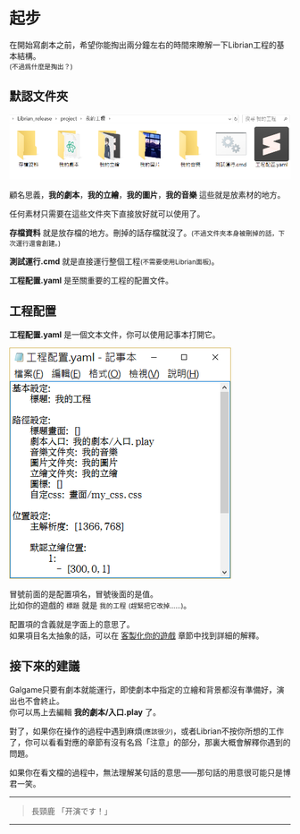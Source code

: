 # 起步

在開始寫劇本之前，希望你能掏出兩分鐘左右的時間來瞭解一下Librian工程的基本結構。   
<small>(不過爲什麼是掏出？)</small>

## 默認文件夾

![](../第一次使用/文件夾內容.png)

顧名思義，**我的劇本**，**我的立繪**，**我的圖片**，**我的音樂** 這些就是放素材的地方。

任何素材只需要在這些文件夾下直接放好就可以使用了。

**存檔資料** 就是放存檔的地方。刪掉的話存檔就沒了。<small>(不過文件夾本身被刪掉的話，下次運行還會創建。)</small>

**測試運行.cmd** 就是直接運行整個工程<small>(不需要使用Librian面板)</small>。

**工程配置.yaml** 是至關重要的工程的配置文件。

## 工程配置

**工程配置.yaml** 是一個文本文件，你可以使用記事本打開它。

![](./配置內容.png)

冒號前面的是配置項名，冒號後面的是值。   
比如你的遊戲的 `標題` 就是 `我的工程` <small>(趕緊把它改掉……)</small>。

配置項的含義就是字面上的意思了。   
如果項目名太抽象的話，可以在 [客製化你的遊戲](客製化你的遊戲.md) 章節中找到詳細的解釋。

## 接下來的建議

Galgame只要有劇本就能運行，即使劇本中指定的立繪和背景都沒有準備好，演出也不會終止。   
你可以馬上去編輯 **我的劇本/入口.play** 了。

對了，如果你在操作的過程中遇到麻煩<small>(應該很少)</small>，或者Librian不按你所想的工作了，你可以看看對應的章節有沒有名爲「注意」的部分，那裏大概會解釋你遇到的問題。

如果你在看文檔的過程中，無法理解某句話的意思——那句話的用意很可能只是博君一笑。

<hr/>

>
> 長頸鹿 「开演です！」
>

<hr/>